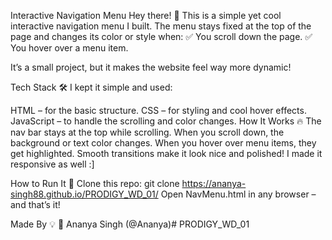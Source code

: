 Interactive Navigation Menu
Hey there! 👋 This is a simple yet cool interactive navigation menu I built. The menu stays fixed at the top of the page and changes its color or style when:
✅ You scroll down the page.
✅ You hover over a menu item.

It’s a small project, but it makes the website feel way more dynamic!

Tech Stack 🛠️
I kept it simple and used:

HTML – for the basic structure.
CSS – for styling and cool hover effects.
JavaScript – to handle the scrolling and color changes.
How It Works 🔥
The nav bar stays at the top while scrolling.
When you scroll down, the background or text color changes.
When you hover over menu items, they get highlighted.
Smooth transitions make it look nice and polished!
I made it responsive as well :]

How to Run It 🚀
Clone this repo:
git clone https://ananya-singh88.github.io/PRODIGY_WD_01/
Open NavMenu.html in any browser – and that’s it!


Made By 💡
👤 Ananya Singh (@Ananya)# PRODIGY_WD_01
